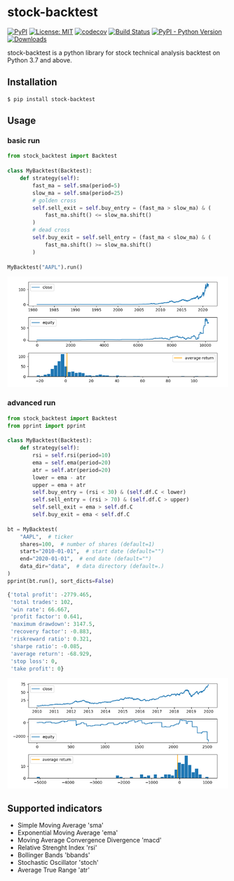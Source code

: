 # stock-backtest

[![PyPI](https://img.shields.io/pypi/v/stock-backtest)](https://pypi.org/project/stock-backtest/)
[![License: MIT](https://img.shields.io/badge/License-MIT-yellow.svg)](https://opensource.org/licenses/MIT)
[![codecov](https://codecov.io/gh/10mohi6/stock-backtest-python/branch/main/graph/badge.svg?token=ODOV9LETK1)](https://codecov.io/gh/10mohi6/stock-backtest-python)
[![Build Status](https://travis-ci.com/10mohi6/stock-backtest-python.svg?branch=main)](https://travis-ci.com/10mohi6/stock-backtest-python)
[![PyPI - Python Version](https://img.shields.io/pypi/pyversions/stock-backtest)](https://pypi.org/project/stock-backtest/)
[![Downloads](https://pepy.tech/badge/stock-backtest)](https://pepy.tech/project/stock-backtest)

stock-backtest is a python library for stock technical analysis backtest on Python 3.7 and above.


## Installation

    $ pip install stock-backtest

## Usage

### basic run
```python
from stock_backtest import Backtest

class MyBacktest(Backtest):
    def strategy(self):
        fast_ma = self.sma(period=5)
        slow_ma = self.sma(period=25)
        # golden cross
        self.sell_exit = self.buy_entry = (fast_ma > slow_ma) & (
            fast_ma.shift() <= slow_ma.shift()
        )
        # dead cross
        self.buy_exit = self.sell_entry = (fast_ma < slow_ma) & (
            fast_ma.shift() >= slow_ma.shift()
        )

MyBacktest("AAPL").run()
```
![AAPL--.png](https://raw.githubusercontent.com/10mohi6/stock-backtest-python/main/tests/AAPL--.png)

### advanced run
```python
from stock_backtest import Backtest
from pprint import pprint

class MyBacktest(Backtest):
    def strategy(self):
        rsi = self.rsi(period=10)
        ema = self.ema(period=20)
        atr = self.atr(period=20)
        lower = ema - atr
        upper = ema + atr
        self.buy_entry = (rsi < 30) & (self.df.C < lower)
        self.sell_entry = (rsi > 70) & (self.df.C > upper)
        self.sell_exit = ema > self.df.C
        self.buy_exit = ema < self.df.C

bt = MyBacktest(
    "AAPL",  # ticker
    shares=100,  # number of shares (default=1)
    start="2010-01-01",  # start date (default="")
    end="2020-01-01",  # end date (default="")
    data_dir="data",  # data directory (default=.)
)
pprint(bt.run(), sort_dicts=False)
```
```python
{'total profit': -2779.465,
 'total trades': 102,
 'win rate': 66.667,
 'profit factor': 0.641,
 'maximum drawdown': 3147.5,
 'recovery factor': -0.883,
 'riskreward ratio': 0.321,
 'sharpe ratio': -0.085,
 'average return': -68.929,
 'stop loss': 0,
 'take profit': 0}
```
![AAPL-2010-01-01-2020-01-01.png](https://raw.githubusercontent.com/10mohi6/stock-backtest-python/main/tests/AAPL-2010-01-01-2020-01-01.png)


## Supported indicators
- Simple Moving Average 'sma'
- Exponential Moving Average 'ema'
- Moving Average Convergence Divergence 'macd'
- Relative Strenght Index 'rsi'
- Bollinger Bands 'bbands'
- Stochastic Oscillator 'stoch'
- Average True Range 'atr'
